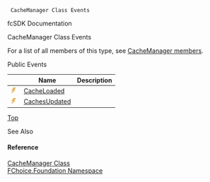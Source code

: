 ﻿     CacheManager Class Events                                                   

fcSDK Documentation

CacheManager Class Events

For a list of all members of this type, see [CacheManager members](fcSDK~FChoice.Foundation.CacheManager_members.md).

Public Events

|   | Name | Description |
| --- | --- | --- |
| ![Public Event](dotnetimages/publicEvent.png) | [CacheLoaded](fcSDK~FChoice.Foundation.CacheManager~CacheLoaded_EV.md) |   |
| ![Public Event](dotnetimages/publicEvent.png) | [CachesUpdated](fcSDK~FChoice.Foundation.CacheManager~CachesUpdated_EV.md) |   |

[Top](#top)

See Also

#### Reference

[CacheManager Class](fcSDK~FChoice.Foundation.CacheManager.md)  
[FChoice.Foundation Namespace](fcSDK~FChoice.Foundation_namespace.md)